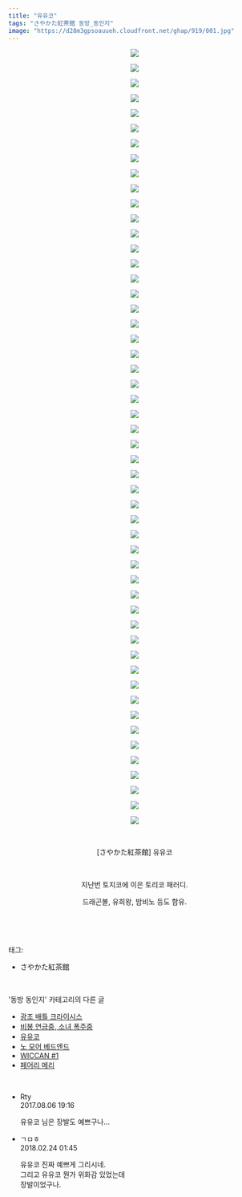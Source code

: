 ```yaml
---
title: "유유코"
tags: "さやかた紅茶館 동방_동인지"
image: "https://d28m3gpsoauueh.cloudfront.net/ghap/919/001.jpg"
---
```

<div class="article">
<p style="text-align: center; clear: none; float: none;"><img src="{{ site.imgserver4 }}/ghap/919/001.jpg"/></p>
<p style="text-align: center; clear: none; float: none;"><img src="{{ site.imgserver4 }}/ghap/919/002.jpg"/></p>
<p style="text-align: center; clear: none; float: none;"><img src="{{ site.imgserver4 }}/ghap/919/003.jpg"/></p>
<p style="text-align: center; clear: none; float: none;"><img src="{{ site.imgserver4 }}/ghap/919/004.jpg"/></p>
<p style="text-align: center; clear: none; float: none;"><img src="{{ site.imgserver4 }}/ghap/919/005.jpg"/></p>
<p style="text-align: center; clear: none; float: none;"><img src="{{ site.imgserver4 }}/ghap/919/006.jpg"/></p>
<p style="text-align: center; clear: none; float: none;"><img src="{{ site.imgserver4 }}/ghap/919/007.jpg"/></p>
<p style="text-align: center; clear: none; float: none;"><img src="{{ site.imgserver4 }}/ghap/919/008.jpg"/></p>
<p style="text-align: center; clear: none; float: none;"><img src="{{ site.imgserver4 }}/ghap/919/009.jpg"/></p>
<p style="text-align: center; clear: none; float: none;"><img src="{{ site.imgserver4 }}/ghap/919/010.jpg"/></p>
<p style="text-align: center; clear: none; float: none;"><img src="{{ site.imgserver4 }}/ghap/919/011.jpg"/></p>
<p style="text-align: center; clear: none; float: none;"><img src="{{ site.imgserver4 }}/ghap/919/012.jpg"/></p>
<p style="text-align: center; clear: none; float: none;"><img src="{{ site.imgserver4 }}/ghap/919/013.jpg"/></p>
<p style="text-align: center; clear: none; float: none;"><img src="{{ site.imgserver4 }}/ghap/919/014.jpg"/></p>
<p style="text-align: center; clear: none; float: none;"><img src="{{ site.imgserver4 }}/ghap/919/015.jpg"/></p>
<p style="text-align: center; clear: none; float: none;"><img src="{{ site.imgserver4 }}/ghap/919/016.jpg"/></p>
<p style="text-align: center; clear: none; float: none;"><img src="{{ site.imgserver4 }}/ghap/919/017.jpg"/></p>
<p style="text-align: center; clear: none; float: none;"><img src="{{ site.imgserver4 }}/ghap/919/018.jpg"/></p>
<p style="text-align: center; clear: none; float: none;"><img src="{{ site.imgserver4 }}/ghap/919/019.jpg"/></p>
<p style="text-align: center; clear: none; float: none;"><img src="{{ site.imgserver4 }}/ghap/919/020.jpg"/></p>
<p style="text-align: center; clear: none; float: none;"><img src="{{ site.imgserver4 }}/ghap/919/021.jpg"/></p>
<p style="text-align: center; clear: none; float: none;"><img src="{{ site.imgserver4 }}/ghap/919/022.jpg"/></p>
<p style="text-align: center; clear: none; float: none;"><img src="{{ site.imgserver4 }}/ghap/919/023.jpg"/></p>
<p style="text-align: center; clear: none; float: none;"><img src="{{ site.imgserver4 }}/ghap/919/024.jpg"/></p>
<p style="text-align: center; clear: none; float: none;"><img src="{{ site.imgserver4 }}/ghap/919/025.jpg"/></p>
<p style="text-align: center; clear: none; float: none;"><img src="{{ site.imgserver4 }}/ghap/919/026.jpg"/></p>
<p style="text-align: center; clear: none; float: none;"><img src="{{ site.imgserver4 }}/ghap/919/027.jpg"/></p>
<p style="text-align: center; clear: none; float: none;"><img src="{{ site.imgserver4 }}/ghap/919/028.jpg"/></p>
<p style="text-align: center; clear: none; float: none;"><img src="{{ site.imgserver4 }}/ghap/919/029.jpg"/></p>
<p style="text-align: center; clear: none; float: none;"><img src="{{ site.imgserver4 }}/ghap/919/030.jpg"/></p>
<p style="text-align: center; clear: none; float: none;"><img src="{{ site.imgserver4 }}/ghap/919/031.jpg"/></p>
<p style="text-align: center; clear: none; float: none;"><img src="{{ site.imgserver4 }}/ghap/919/032.jpg"/></p>
<p style="text-align: center; clear: none; float: none;"><img src="{{ site.imgserver4 }}/ghap/919/033.jpg"/></p>
<p style="text-align: center; clear: none; float: none;"><img src="{{ site.imgserver4 }}/ghap/919/034.jpg"/></p>
<p style="text-align: center; clear: none; float: none;"><img src="{{ site.imgserver4 }}/ghap/919/035.jpg"/></p>
<p style="text-align: center; clear: none; float: none;"><img src="{{ site.imgserver4 }}/ghap/919/036.jpg"/></p>
<p style="text-align: center; clear: none; float: none;"><img src="{{ site.imgserver4 }}/ghap/919/037.jpg"/></p>
<p style="text-align: center; clear: none; float: none;"><img src="{{ site.imgserver4 }}/ghap/919/038.jpg"/></p>
<p style="text-align: center; clear: none; float: none;"><img src="{{ site.imgserver4 }}/ghap/919/039.jpg"/></p>
<p style="text-align: center; clear: none; float: none;"><img src="{{ site.imgserver4 }}/ghap/919/040.jpg"/></p>
<p style="text-align: center; clear: none; float: none;"><img src="{{ site.imgserver4 }}/ghap/919/041.jpg"/></p>
<p style="text-align: center; clear: none; float: none;"><img src="{{ site.imgserver4 }}/ghap/919/042.jpg"/></p>
<p style="text-align: center; clear: none; float: none;"><img src="{{ site.imgserver4 }}/ghap/919/043.jpg"/></p>
<p style="text-align: center; clear: none; float: none;"><img src="{{ site.imgserver4 }}/ghap/919/044.jpg"/></p>
<p style="text-align: center; clear: none; float: none;"><img src="{{ site.imgserver4 }}/ghap/919/045.jpg"/></p>
<p style="text-align: center; clear: none; float: none;"><img src="{{ site.imgserver4 }}/ghap/919/046.jpg"/></p>
<p style="text-align: center; clear: none; float: none;"><img src="{{ site.imgserver4 }}/ghap/919/047.jpg"/></p>
<p style="text-align: center; clear: none; float: none;"><img src="{{ site.imgserver4 }}/ghap/919/048.jpg"/></p>
<p style="text-align: center; clear: none; float: none;"><img src="{{ site.imgserver4 }}/ghap/919/049.jpg"/></p>
<p style="text-align: center; clear: none; float: none;"><img src="{{ site.imgserver4 }}/ghap/919/050.jpg"/></p>
<p style="text-align: center; clear: none; float: none;"><img src="{{ site.imgserver4 }}/ghap/919/051.jpg"/></p>
<p style="text-align: center; clear: none; float: none;"><img src="{{ site.imgserver4 }}/ghap/919/052.jpg"/></p>
<p style="text-align: center; clear: none; float: none;"><br/></p>
<p style="text-align: center; clear: none; float: none;">[さやかた紅茶館] 유유코</p>
<p style="text-align: center; clear: none; float: none;"><br/></p>
<p style="text-align: center; clear: none; float: none;">지난번 토지코에 이은 토리코 패러디.</p>
<p style="text-align: center; clear: none; float: none;">드래곤볼, 유희왕, 밤비노 등도 함유.</p>
<p><br/></p>
</div><br/>
<div class="tagTrail">
<p>태그: </p>
<ul>
<li>さやかた紅茶館</li>
</ul>
</div><br/>
<div class="another">
<p>'동방 동인지' 카테고리의 다른 글</p>
<ul>
<li><a href="/ghap_921">광조 배틀 크라이시스</a></li>
<li><a href="/ghap_920">비봉 연금중, 소녀 폭주중</a></li>
<li><a href="/ghap_919">유유코</a></li>
<li><a href="/ghap_918">노 모어 베드엔드</a></li>
<li><a href="/ghap_917">WICCAN #1</a></li>
<li><a href="/ghap_916">페어리 메리</a></li>
</ul>
</div><br/>
<div class="cb_module cb_fluid">
<div class="cb_wrt cb_profile">
<div class="comment">
<ul>
<li class="cb_thumb_off" id="comment15053202">
<div class="cb_comment_area">
<div class="cb_info_area">
<div class="cb_section">
<span class="cb_nick_name">Rty</span>
</div>
<div class="cb_section">
<span class="cb_date">2017.08.06 19:16 </span>
</div>
</div>
<div class="cb_dsc_comment">
<p class="cb_dsc">
											유유코 님은 장발도 예쁘구나...
										</p>
</div>
</div></li>
<li class="cb_thumb_off" id="comment15205525">
<div class="cb_comment_area">
<div class="cb_info_area">
<div class="cb_section">
<span class="cb_nick_name">ㄱㅁㅎ</span>
</div>
<div class="cb_section">
<span class="cb_date">2018.02.24 01:45 </span>
</div>
</div>
<div class="cb_dsc_comment">
<p class="cb_dsc">
											유유코 진짜 예쁘게 그리시네.<br/>
그리고 유유코 뭔가 위화감 있었는데<br/>
장발이었구나.
										</p>
</div>
</div></li>
</ul>
</div>
</div><!-- commentList close -->
</div><br/>
